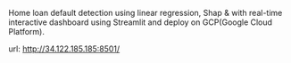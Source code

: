 Home loan default detection using linear regression, Shap & with real-time interactive dashboard using Streamlit and deploy on GCP(Google Cloud Platform).

url: http://34.122.185.185:8501/
